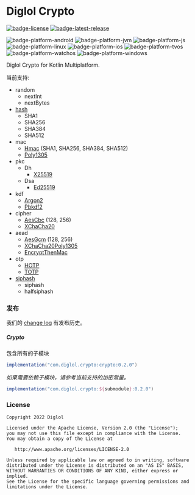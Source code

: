 # Diglol Crypto

[![badge-license]][url-license]
[![badge-latest-release]][url-latest-release]

![badge-platform-android]
![badge-platform-jvm]
![badge-platform-js]
![badge-platform-linux]
![badge-platform-ios]
![badge-platform-tvos]
![badge-platform-watchos]
![badge-platform-windows]

Diglol Crypto for Kotlin Multiplatform.

当前支持:

- random
  - nextInt
  - nextBytes
- [hash][hash]
  - SHA1
  - SHA256
  - SHA384
  - SHA512
- mac
  - [Hmac][hmac] (SHA1, SHA256, SHA384, SHA512)
  - [Poly1305][poly1305]
- pkc
  - Dh
    - [X25519][x25519]
  - Dsa
    - [Ed25519][ed25519]
- kdf
  - [Argon2][argon2]
  - [Pbkdf2][pbkdf2]
- cipher
  - [AesCbc][aescbc] (128, 256)
  - [XChaCha20][xchacha20]
- aead
  - [AesGcm][aesgcm] (128, 256)
  - [XChaCha20Poly1305][xchacha20poly1305]
  - [EncryptThenMac][encryptthenmac]
- otp
  - [HOTP][hotp]
  - [TOTP][totp]
- [siphash][siphash]
  - siphash
  - halfsiphash

### 发布

我们的 [change log](CHANGELOG.md) 有发布历史。

##### Crypto

包含所有的子模块

```gradle
implementation("com.diglol.crypto:crypto:0.2.0")
```

_如果需要依赖子模块，请参考当前支持的加密常量。_

```gradle
implementation("com.diglol.crypto:${submodule}:0.2.0")
```

### License

    Copyright 2022 Diglol

    Licensed under the Apache License, Version 2.0 (the "License");
    you may not use this file except in compliance with the License.
    You may obtain a copy of the License at

       http://www.apache.org/licenses/LICENSE-2.0

    Unless required by applicable law or agreed to in writing, software
    distributed under the License is distributed on an "AS IS" BASIS,
    WITHOUT WARRANTIES OR CONDITIONS OF ANY KIND, either express or implied.
    See the License for the specific language governing permissions and
    limitations under the License.

[hash]: https://datatracker.ietf.org/doc/html/rfc4634
[hmac]: https://datatracker.ietf.org/doc/html/rfc2104
[poly1305]: https://datatracker.ietf.org/doc/html/rfc7539
[x25519]: https://datatracker.ietf.org/doc/html/rfc7748
[ed25519]: https://datatracker.ietf.org/doc/html/rfc8032
[argon2]: https://datatracker.ietf.org/doc/rfc9106/
[pbkdf2]: https://datatracker.ietf.org/doc/html/rfc6070
[aescbc]: https://datatracker.ietf.org/doc/html/rfc3602
[xchacha20]: https://datatracker.ietf.org/doc/html/draft-arciszewski-xchacha-01
[aesgcm]: https://datatracker.ietf.org/doc/html/rfc5288
[xchacha20poly1305]: https://datatracker.ietf.org/doc/html/draft-irtf-cfrg-xchacha
[encryptthenmac]: https://datatracker.ietf.org/doc/html/draft-mcgrew-aead-aes-cbc-hmac-sha2-05
[hotp]: https://datatracker.ietf.org/doc/html/rfc4226
[totp]: https://datatracker.ietf.org/doc/html/rfc6238
[siphash]: https://datatracker.ietf.org/doc/rfc9231/

<!-- TAG_VERSION -->
[badge-latest-release]: https://img.shields.io/badge/latest--release-0.2.0-blue.svg?style=flat
[badge-license]: https://img.shields.io/badge/license-Apache%20License%202.0-blue.svg?style=flat
[url-latest-release]: https://github.com/diglol/crypto/releases/latest
[url-license]: https://www.apache.org/licenses/LICENSE-2.0.txt

<!-- TAG_PLATFORMS -->
[badge-platform-android]: http://img.shields.io/badge/-android-6EDB8D.svg?style=flat
[badge-platform-jvm]: http://img.shields.io/badge/-jvm-DB413D.svg?style=flat
[badge-platform-js]: http://img.shields.io/badge/-js-F8DB5D.svg?style=flat
[badge-platform-linux]: http://img.shields.io/badge/-linux-2D3F6C.svg?style=flat
[badge-platform-tvos]: http://img.shields.io/badge/-tvos-808080.svg?style=flat
[badge-platform-ios]: http://img.shields.io/badge/-ios-808080.svg?style=flat
[badge-platform-watchos]: http://img.shields.io/badge/-watchos-C0C0C0.svg?style=flat
[badge-platform-windows]: http://img.shields.io/badge/-windows-4D76CD.svg?style=flat
